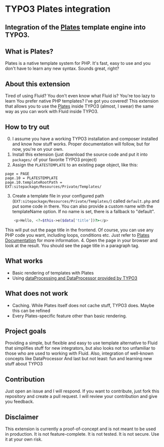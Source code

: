 # TYPO3 Plates integration
## Integration of the [Plates](http://platesphp.com/) template engine into TYPO3.

## What is Plates?
Plates is a native template system for PHP. It's fast, easy to use and you don't have to learn any new syntax. Sounds great, right?

## About this extension

Tired of using Fluid? You don't even know what Fluid is? You're too lazy to learn You prefer native PHP templates? I've got you covered!
This extension that allows you to use the [Plates](http://platesphp.com/) inside TYPO3 (almost, I swear) the same way as you can
work with Fluid inside TYPO3.


## How to try out
0. I assume you have a working TYPO3 installation and composer installed and know how stuff works. Proper documentation will follow, but for now, you're on your own.
1. Install this extension (just download the source code and put it into `packages/` of your favorite TYPO3 project)
2. Assign the `PLATESTEMPLATE` to an existing page object, like this:
```typoscript
page = PAGE
page.10 = PLATESTEMPLATE
page.10.templateRootPath = EXT:sitepackage/Resources/Private/Templates/
```
3. Create a template file in your configured path (`EXT:sitepackage/Resources/Private/Templates/`) called `default.php` and put some code in there. You can also provide a custom name with the templateName option.
   If no name is set, there is a fallback to "default".
```php
    <p>Hello, <?=$this->e($data['title'])?></p>

```
This will put out the page title in the frontend. Of course, you can use any PHP code you want, including loops, conditions etc. Just refer to [Plates Documentation](http://platesphp.com/) for more information.
4. Open the page in your browser and look at the result. You should see the page title in a paragraph tag.


## What works
* Basic rendering of templates with Plates
* Using [dataProcessing and DataProcessor provided by TYPO3](https://docs.typo3.org/m/typo3/reference-typoscript/main/en-us/ContentObjects/Fluidtemplate/DataProcessing.html#dataprocessing)


## What does not work
* Caching. While Plates itself does not cache stuff, TYPO3 does. Maybe this can be refined
* Every Plates-specific feature other than basic rendering.

## Project goals
Providing a simple, but flexible and easy to use template alternative to Fluid that simplifies stuff for new integrators,
but also looks not too unfamiliar to those who are used to working with Fluid. Also, integration of well-known concepts like DataProcessor
And last but not least: fun and learning new stuff about TYPO3
## Contribution
Just open an issue and I will respond. If you want to contribute, just fork this repository and create a pull request. I will review your contribution and give you feedback.


## Disclaimer
This extension is currently a proof-of-concept and is not meant to be used in production. It is not feature-complete. It is not tested. It is not secure. Use it at your own risk.

